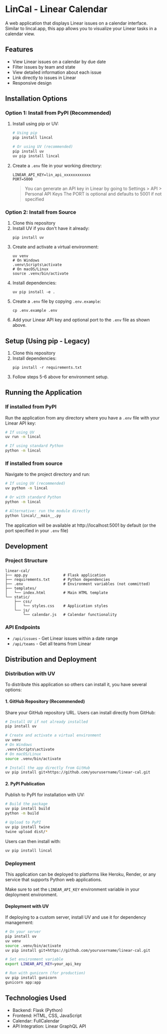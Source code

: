 # LinCal - Linear Calendar

A web application that displays Linear issues on a calendar interface. Similar to lincal.app, this app allows you to visualize your Linear tasks in a calendar view.

## Features

- View Linear issues on a calendar by due date
- Filter issues by team and state
- View detailed information about each issue
- Link directly to issues in Linear
- Responsive design

## Installation Options

### Option 1: Install from PyPI (Recommended)

1. Install using pip or UV:
   ```bash
   # Using pip
   pip install lincal
   
   # Or using UV (recommended)
   pip install uv
   uv pip install lincal
   ```

2. Create a `.env` file in your working directory:
   ```
   LINEAR_API_KEY=lin_api_xxxxxxxxxxxx
   PORT=5000
   ```
   > You can generate an API key in Linear by going to Settings > API > Personal API Keys
   > The PORT is optional and defaults to 5001 if not specified

### Option 2: Install from Source

1. Clone this repository
2. Install UV if you don't have it already:
   ```
   pip install uv
   ```
3. Create and activate a virtual environment:
   ```
   uv venv
   # On Windows
   .venv\Scripts\activate
   # On macOS/Linux
   source .venv/bin/activate
   ```
4. Install dependencies:
   ```
   uv pip install -e .
   ```
5. Create a `.env` file by copying `.env.example`:
   ```
   cp .env.example .env
   ```
6. Add your Linear API key and optional port to the `.env` file as shown above.

## Setup (Using pip - Legacy)

1. Clone this repository
2. Install dependencies:
   ```
   pip install -r requirements.txt
   ```
3. Follow steps 5-6 above for environment setup.

## Running the Application

### If installed from PyPI

Run the application from any directory where you have a `.env` file with your Linear API key:

```bash
# If using UV
uv run -m lincal

# If using standard Python
python -m lincal
```

### If installed from source

Navigate to the project directory and run:

```bash
# If using UV (recommended)
uv python -m lincal

# Or with standard Python
python -m lincal

# Alternative: run the module directly
python lincal/__main__.py
```

The application will be available at http://localhost:5001 by default (or the port specified in your `.env` file)

## Development

### Project Structure

```
linear-cal/
├── app.py                # Flask application
├── requirements.txt      # Python dependencies
├── .env                  # Environment variables (not committed)
├── templates/
│   └── index.html        # Main HTML template
└── static/
    ├── css/
    │   └── styles.css    # Application styles
    └── js/
        └── calendar.js   # Calendar functionality
```

### API Endpoints

- `/api/issues` - Get Linear issues within a date range
- `/api/teams` - Get all teams from Linear

## Distribution and Deployment

### Distribution with UV

To distribute this application so others can install it, you have several options:

#### 1. GitHub Repository (Recommended)

Share your GitHub repository URL. Users can install directly from GitHub:

```bash
# Install UV if not already installed
pip install uv

# Create and activate a virtual environment
uv venv
# On Windows
.venv\Scripts\activate
# On macOS/Linux
source .venv/bin/activate

# Install the app directly from GitHub
uv pip install git+https://github.com/yourusername/linear-cal.git
```

#### 2. PyPI Publication

Publish to PyPI for installation with UV:

```bash
# Build the package
uv pip install build
python -m build

# Upload to PyPI
uv pip install twine
twine upload dist/*
```

Users can then install with:
```bash
uv pip install lincal
```

### Deployment

This application can be deployed to platforms like Heroku, Render, or any service that supports Python web applications.

Make sure to set the `LINEAR_API_KEY` environment variable in your deployment environment.

#### Deployment with UV

If deploying to a custom server, install UV and use it for dependency management:

```bash
# On your server
pip install uv
uv venv
source .venv/bin/activate
uv pip install git+https://github.com/yourusername/linear-cal.git

# Set environment variable
export LINEAR_API_KEY=your_api_key

# Run with gunicorn (for production)
uv pip install gunicorn
gunicorn app:app
```

## Technologies Used

- Backend: Flask (Python)
- Frontend: HTML, CSS, JavaScript
- Calendar: FullCalendar
- API Integration: Linear GraphQL API
